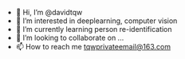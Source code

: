 - 👋 Hi, I’m @davidtqw
- 👀 I’m interested in deeplearning, computer vision
- 🌱 I’m currently learning person re-identification
- 💞️ I’m looking to collaborate on ...
- 📫 How to reach me tqwprivateemail@163.com

<!---
davidtqw/davidtqw is a ✨ special ✨ repository because its `README.md` (this file) appears on your GitHub profile.
You can click the Preview link to take a look at your changes.
--->
